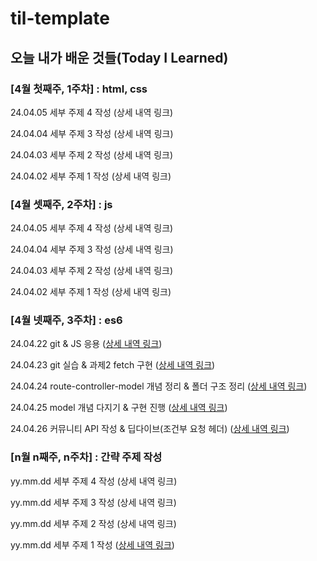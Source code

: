 # til-template

## 오늘 내가 배운 것들(Today I Learned)

### [4월 첫째주, 1주차] : html, css

24.04.05 세부 주제 4 작성 (상세 내역 링크)

24.04.04 세부 주제 3 작성 (상세 내역 링크)

24.04.03 세부 주제 2 작성 (상세 내역 링크)

24.04.02 세부 주제 1 작성 (상세 내역 링크)

### [4월 셋째주, 2주차] : js

24.04.05 세부 주제 4 작성 (상세 내역 링크)

24.04.04 세부 주제 3 작성 (상세 내역 링크)

24.04.03 세부 주제 2 작성 (상세 내역 링크)

24.04.02 세부 주제 1 작성 (상세 내역 링크)

### [4월 넷째주, 3주차] : es6

24.04.22 git & JS 응용 ([상세 내역 링크](https://github.com/100-hours-a-week/paz.kang-til/blob/main/Apr/2024-04-22.md))

24.04.23 git 실습 & 과제2 fetch 구현 ([상세 내역 링크](https://github.com/100-hours-a-week/paz.kang-til/blob/main/Apr/2024-04-23.md))

24.04.24 route-controller-model 개념 정리 & 폴더 구조 정리 ([상세 내역 링크](https://github.com/100-hours-a-week/paz.kang-til/blob/main/Apr/2024-04-24.md))

24.04.25 model 개념 다지기 & 구현 진행 ([상세 내역 링크](https://github.com/100-hours-a-week/paz.kang-til/blob/main/Apr/2024-04-25.md))

24.04.26 커뮤니티 API 작성 & 딥다이브(조건부 요청 헤더) ([상세 내역 링크](https://github.com/100-hours-a-week/paz.kang-til/blob/main/Apr/2024-04-26.md))

### [n월 n째주, n주차] : 간략 주제 작성 

yy.mm.dd 세부 주제 4 작성 (상세 내역 링크)

yy.mm.dd 세부 주제 3 작성 (상세 내역 링크)

yy.mm.dd 세부 주제 2 작성 (상세 내역 링크)

yy.mm.dd 세부 주제 1 작성 ([상세 내역 링크](https://github.com/kakao-cloud-edu-5/til-template/blob/main/Jan/yyyy-mm-dd))
